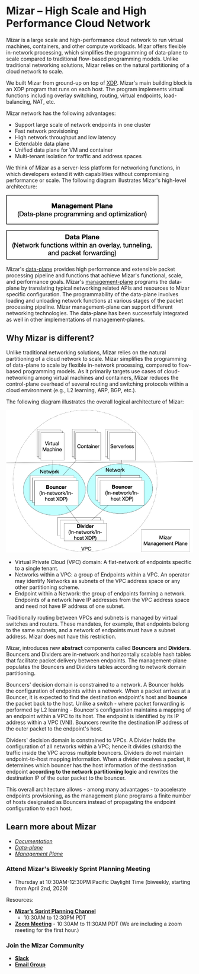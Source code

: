 # Mizar – High Scale and High Performance Cloud Network #

Mizar is a large scale and high-performance cloud network to run virtual
machines, containers, and other compute workloads. Mizar offers flexible
in-network processing, which simplifies the programming of data-plane to scale
compared to traditional flow-based programming models. Unlike traditional
networking solutions, Mizar relies on the natural partitioning of a cloud
network to scale.

We built Mizar from ground-up on top of
[XDP](https://prototype-kernel.readthedocs.io/en/latest/networking/XDP/).
Mizar's main building block is an XDP program that runs on each host. The
program implements virtual functions including overlay switching, routing,
virtual endpoints, load-balancing, NAT, etc.

Mizar network has the following advantages:

- Support large scale of network endpoints in one cluster
- Fast network provisioning
- High network throughput and low latency
- Extendable data plane
- Unified data plane for VM and container
- Multi-tenant isolation for traffic and address spaces

We think of Mizar as a server-less platform for networking functions, in which
developers extend it with capabilities without compromising performance or
scale. The following diagram illustrates Mizar's high-level architecture:

![Mizar Overview](docs/design/png/overall_mgmt_dp.png)

Mizar's [data-plane](docs/design/dp_overview.md) provides high performance and
extensible packet processing pipeline and functions that achieve Mizar's
functional, scale, and performance goals. Mizar's
[management-plane](docs/design/mp_overview.md) programs the data-plane by
translating typical networking related APIs and resources to Mizar specific
configuration. The programmability of the data-plane involves loading and
unloading network functions at various stages of the packet processing pipeline.
Mizar management-plane can support different networking technologies. The
data-plane has been successfuly integrated as well in other implementations of
management-planes.

## Why Mizar is different?

Unlike traditional networking solutions, Mizar relies on the natural
partitioning of a cloud network to scale. Mizar simplifies the programming of
data-plane to scale by flexible in-network processing, compared to flow-based
programming models. As it primarily targets use cases of cloud-networking among
virtual machines and containers, Mizar reduces the control-plane overhead of
several routing and switching protocols within a cloud environment (e.g., L2
learning, ARP, BGP, etc.).

The following diagram illustrates the overall logical architecture of Mizar:

![Mizar Overview](docs/design/png/Mizar.png)

* Virtual Private Cloud (VPC) domain: A flat-network of endpoints specific to a
  single tenant.
* Networks within a VPC: a group of Endpoints within a VPC. An operator may
  identify Networks as subnets of the VPC address space or any other
  partitioning scheme.
* Endpoint within a Network: the group of endpoints forming a network. Endpoints
  of a network have IP addresses from the VPC address space and need not have IP
  address of one subnet.

Traditionally routing between VPCs and subnets is managed by virtual switches
and routers. These mandates, for example, that endpoints belong to the same
subnets, and a network of endpoints must have a subnet address. Mizar does not
have this restriction.

Mizar, introduces new **abstract** components called **Bouncers** and
**Dividers**. Bouncers and Dividers are in-network and horizontally scalable
hash tables that facilitate packet delivery between endpoints. The
management-plane populates the Bouncers and Dividers tables according to network
domain partitioning.

Bouncers' decision domain is constrained to a network. A Bouncer holds the
configuration of endpoints within a network. When a packet arrives at a Bouncer,
it is expected to find the destination endpoint's host and __bounce__ the packet
back to the host. Unlike a switch - where packet forwarding is performed by L2
learning - Bouncer's configuration maintains a mapping of an endpoint within a
VPC to its host. The endpoint is identified by its IP address within a VPC
(VNI). Bouncers rewrite the destination IP address of the outer packet to the
endpoint's host.

Dividers' decision domain is constrained to VPCs. A Divider holds the
configuration of all networks within a VPC; hence it divides (shards) the
traffic inside the VPC across multiple bouncers. Dividers do not maintain
endpoint-to-host mapping information. When a divider receives a packet, it
determines which bouncer has the host information of the destination endpoint
**according to the network partitioning logic** and rewrites the destination IP
of the outer packet to the bouncer.

This overall architecture allows - among many advantages - to accelerate
endpoints provisioning, as the management plane programs a finite number of
hosts designated as Bouncers instead of propagating the endpoint configuration
to each host.

## Learn more about Mizar

* [*Documentation*](https://mizar.readthedocs.io/en/latest/)
* [*Data-plane*](docs/design/dp_overview.md)
* [*Management Plane*](docs/design/mp_overview.md)

### Attend Mizar's Biweekly Sprint Planning Meeting
- Thursday at 10:30AM-12:30PM Pacific Daylight Time (biweekly, starting from
  April 2nd, 2020)

Resources:

- [**Mizar’s Sprint Planning
  Channel**](https://app.slack.com/client/TMNECBVT5/C010VLRH4SZ/thread/G0107KU0Y5Q-1585243073.003900)
  - 10:30AM to 12:30PM PDT 
- [**Zoom Meeting**](https://futurewei.zoom.us/j/421246133) - 10:30AM to 11:30AM
  PDT  (We are including a zoom meeting for the first hour.) 

### Join the Mizar Community

- [**Slack**](https://join.slack.com/t/mizar-group/shared_invite/zt-9md5gw7m-Fp8n1iV9H04Nn8P3lwTEMA)
- [**Email Group**](https://groups.google.com/forum/#!forum/mizar-cloud-networking)
